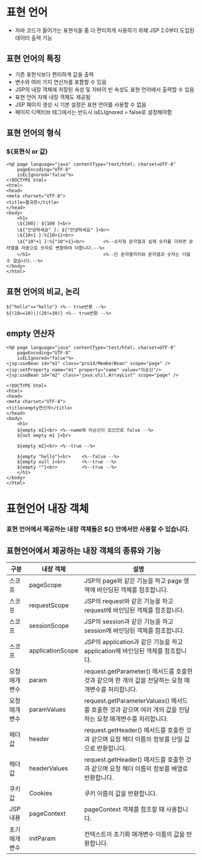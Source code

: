 표현 언어
==========================
* 자바 코드가 들어가는 표현식을 좀 더 편리하게 사용하기 위해 JSP 2.0부터 도입된 데이터 출력 기능

표현 언어의 특징
---------------------
* 기존 표현식보다 편리하게 값을 출력
* 변수와 여러 가지 연산자를 포함할 수 있음
* JSP의 내장 객체에 저장된 속성 및 자바의 빈 속성도 표현 언어에서 출력할 수 있음
* 표현 언어 자체 내장 객체도 제공됨
* JSP 페이지 생성 시 기본 설정은 표현 언어를 사용할 수 없음
* 페이지 디렉티브 태그에서는 반드시 isELIgnored = false로 설정해야함

표현 언어의 형식
------------
### ${표현식 or 값}

```
<%@ page language="java" contentType="text/html; charset=UTF-8"
	pageEncoding="UTF-8"
	isELIgnored="false"%>
<!DOCTYPE html>
<html>
<head>
<meta charset="UTF-8">
<title>결과창</title>
</head>
<body>
	<h1>
	\${100}: ${100 }<br>
	\${"안녕하세요" }: ${"안녕하세요" }<br>
	\${10+1 }:%{10+1}<br>
	\${"10"+1 }:%{"10"+1}<br>		<%--숫자형 문자열과 실제 숫자를 더하면 문자열을 자동으로 숫자로 변환하여 더합니다.--%>
	</h1>							<%--단 문자열끼리와 문자열과 숫자는 더할 수 없습니다.--%>
</body>
</html>
```
표현 언어의 비교, 논리
-----------------------------------
```
${"hello"=="hello"} <%-- true반환 --%>
${(10==10)||(20!=30)} <%-- true반환 --%>
```

empty 연산자
---------------
```
<%@ page language="java" contentType="text/html; charset=UTF-8"
	pageEncoding="UTF-8"
	isELIgnored="false"%>
<jsp:useBean id="m1" class="pro14/MemberBean" scope="page" />
<jsp:setProperty name="m1" property="name" value="이순신"/>
<jsp:useBean id="m2" class="java.util.ArrayList" scope="page" />

<!DOCTYPE html>
<html>
<head>
<meta charset="UTF-8">
<title>empty연산자</title>
</head>
<body>
	<h1>
	${empty m1}<br>	<%--name에 이순신이 있으므로 false --%>
	${not empty m1 }<br>
		
	${empty m2}<br>	<%--true --%>
	
	${empty "hello"}<br>	<%--false --%>
	${empty null }<br>		<%--true --%>
	${empty ""}<br>			<%--true --%>
	</h1>							
</body>
</html>
```

표현언어 내장 객체
===========================
### 표현 언어에서 제공하는 내장 객체들은 ${} 안에서만 사용할 수 있습니다.

표현언어에서 제공하는 내장 객체의 종류와 기능
---------------------------
|구분|내장 객체|설명|
|-----|-------------|---------|
|스코프|pageScope|JSP의 page와 같은 기능을 하고 page 영역에 바인딩된 객체를 참조합니다.|
|스코프|requestScope|JSP의 request와 같은 기능을 하고 request에 바인딩된 객체를 참조합니다.|
|스코프|sessionScope|JSP의 session과 같은 기능을 하고 session에 바인딩된 객체를 참조합니다.|
|스코프|applicationScope|JSP의 application과 같은 기능을 하고 application에 바인딩된 객체를 참조합니다.|
|요청 매개변수|param|request.getParameter() 메서드를 호출한 것과 같으며 한 개의 값을 전달하는 요청 매개변수를 처리합니다.|
|요청 매개변수|paramValues|request.getParameterValues() 메서드를 호출한 것과 같으며 여러 개의 값을 전달하는 요청 매개변수를 처리합니다.|
|헤더 값|header|request.getHeader() 메서드를 호출한 것과 같으며 요청 헤더 이름의 정보를 단일 값으로 반환합니다.|
|헤더 값|headerValues|request.getHeader() 메서드를 호출한 것과 같으며 요청 헤더 이름의 정보를 배열로 반환합니다.|
|쿠키 값|Cookies|쿠키 이름의 값을 반환합니다.|
|JSP 내용|pageContext|pageContext 객체를 참조할 때 사용합니다.|
|초기 매개변수|initParam|컨텍스트의 초기화 매개변수 이름의 값을 반환합니다.|
